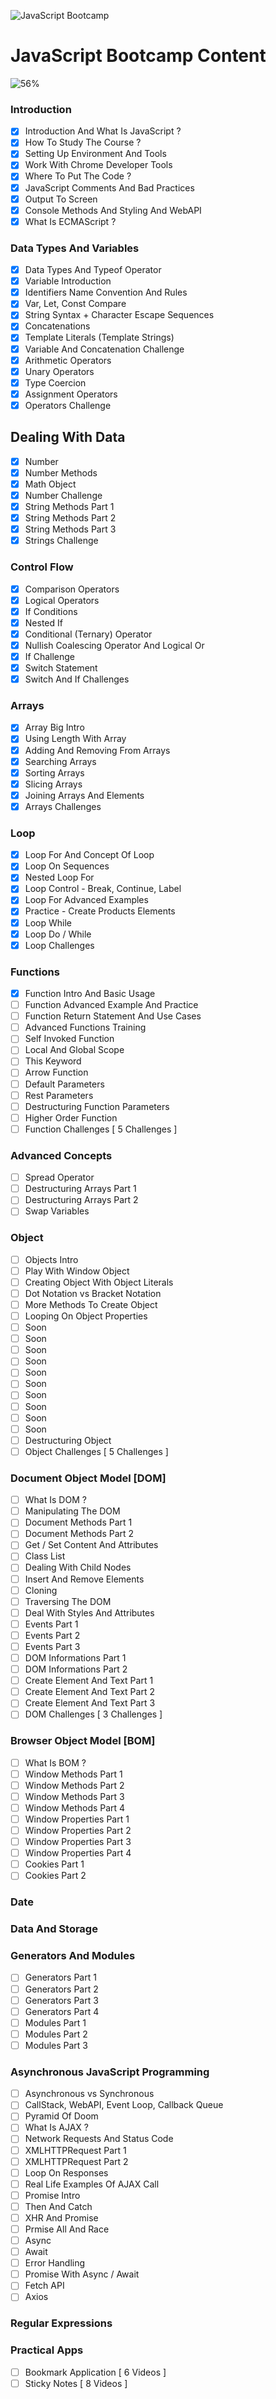 ![JavaScript Bootcamp](https://elzero.org/js.png)

# JavaScript Bootcamp Content

![56%](https://progress-bar.dev/56/?title=Recorded)

### Introduction

- [x] Introduction And What Is JavaScript ?
- [x] How To Study The Course ?
- [x] Setting Up Environment And Tools
- [x] Work With Chrome Developer Tools
- [x] Where To Put The Code ?
- [x] JavaScript Comments And Bad Practices
- [x] Output To Screen
- [x] Console Methods And Styling And WebAPI
- [x] What Is ECMAScript ?

### Data Types And Variables

- [x] Data Types And Typeof Operator
- [x] Variable Introduction
- [x] Identifiers Name Convention And Rules
- [x] Var, Let, Const Compare
- [x] String Syntax + Character Escape Sequences
- [x] Concatenations
- [x] Template Literals (Template Strings)
- [x] Variable And Concatenation Challenge
- [x] Arithmetic Operators
- [x] Unary Operators
- [x] Type Coercion
- [x] Assignment Operators
- [x] Operators Challenge

## Dealing With Data

- [x] Number
- [x] Number Methods
- [x] Math Object
- [x] Number Challenge
- [x] String Methods Part 1
- [x] String Methods Part 2
- [x] String Methods Part 3
- [x] Strings Challenge

### Control Flow

- [x] Comparison Operators
- [x] Logical Operators
- [x] If Conditions
- [x] Nested If
- [x] Conditional (Ternary) Operator
- [x] Nullish Coalescing Operator And Logical Or
- [x] If Challenge
- [x] Switch Statement
- [x] Switch And If Challenges

### Arrays

- [x] Array Big Intro
- [x] Using Length With Array
- [x] Adding And Removing From Arrays
- [x] Searching Arrays
- [x] Sorting Arrays
- [x] Slicing Arrays
- [x] Joining Arrays And Elements
- [x] Arrays Challenges

### Loop

- [x] Loop For And Concept Of Loop
- [x] Loop On Sequences
- [x] Nested Loop For
- [x] Loop Control - Break, Continue, Label
- [x] Loop For Advanced Examples
- [x] Practice - Create Products Elements
- [x] Loop While
- [x] Loop Do / While
- [x] Loop Challenges

### Functions

- [x] Function Intro And Basic Usage
- [ ] Function Advanced Example And Practice
- [ ] Function Return Statement And Use Cases
- [ ] Advanced Functions Training
- [ ] Self Invoked Function
- [ ] Local And Global Scope
- [ ] This Keyword
- [ ] Arrow Function
- [ ] Default Parameters
- [ ] Rest Parameters
- [ ] Destructuring Function Parameters
- [ ] Higher Order Function
- [ ] Function Challenges [ 5 Challenges ]

### Advanced Concepts

- [ ] Spread Operator
- [ ] Destructuring Arrays Part 1
- [ ] Destructuring Arrays Part 2
- [ ] Swap Variables

### Object

- [ ] Objects Intro
- [ ] Play With Window Object
- [ ] Creating Object With Object Literals
- [ ] Dot Notation vs Bracket Notation
- [ ] More Methods To Create Object
- [ ] Looping On Object Properties
- [ ] Soon
- [ ] Soon
- [ ] Soon
- [ ] Soon
- [ ] Soon
- [ ] Soon
- [ ] Soon
- [ ] Soon
- [ ] Soon
- [ ] Soon
- [ ] Destructuring Object
- [ ] Object Challenges [ 5 Challenges ]

### Document Object Model [DOM]

- [ ] What Is DOM ?
- [ ] Manipulating The DOM
- [ ] Document Methods Part 1
- [ ] Document Methods Part 2
- [ ] Get / Set Content And Attributes
- [ ] Class List
- [ ] Dealing With Child Nodes
- [ ] Insert And Remove Elements
- [ ] Cloning
- [ ] Traversing The DOM
- [ ] Deal With Styles And Attributes
- [ ] Events Part 1
- [ ] Events Part 2
- [ ] Events Part 3
- [ ] DOM Informations Part 1
- [ ] DOM Informations Part 2
- [ ] Create Element And Text Part 1
- [ ] Create Element And Text Part 2
- [ ] Create Element And Text Part 3
- [ ] DOM Challenges [ 3 Challenges ]

### Browser Object Model [BOM]

- [ ] What Is BOM ?
- [ ] Window Methods Part 1
- [ ] Window Methods Part 2
- [ ] Window Methods Part 3
- [ ] Window Methods Part 4
- [ ] Window Properties Part 1
- [ ] Window Properties Part 2
- [ ] Window Properties Part 3
- [ ] Window Properties Part 4
- [ ] Cookies Part 1
- [ ] Cookies Part 2

### Date

### Data And Storage

### Generators And Modules

- [ ] Generators Part 1
- [ ] Generators Part 2
- [ ] Generators Part 3
- [ ] Generators Part 4
- [ ] Modules Part 1
- [ ] Modules Part 2
- [ ] Modules Part 3

### Asynchronous JavaScript Programming

- [ ] Asynchronous vs Synchronous
- [ ] CallStack, WebAPI, Event Loop, Callback Queue
- [ ] Pyramid Of Doom
- [ ] What Is AJAX ?
- [ ] Network Requests And Status Code
- [ ] XMLHTTPRequest Part 1
- [ ] XMLHTTPRequest Part 2
- [ ] Loop On Responses
- [ ] Real Life Examples Of AJAX Call
- [ ] Promise Intro
- [ ] Then And Catch
- [ ] XHR And Promise
- [ ] Prmise All And Race
- [ ] Async
- [ ] Await
- [ ] Error Handling
- [ ] Promise With Async / Await
- [ ] Fetch API
- [ ] Axios

### Regular Expressions

### Practical Apps

- [ ] Bookmark Application [ 6 Videos ]
- [ ] Sticky Notes [ 8 Videos ]
